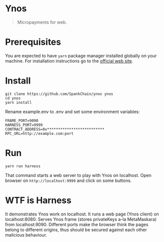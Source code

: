 # Ynos

> Micropayments for web.

# Prerequisites

You are expected to have `yarn` package manager installed globally on your machine.
For installation instructions go to the [official web site](https://yarnpkg.com/en/docs/install).

# Install

```
git clone https://github.com/SpankChain/ynos ynos
cd ynos
yarn install
```

Rename example.env to .env and set some environment variables:
```
FRAME_PORT=9090
HARNESS_PORT=9999
CONTRACT_ADDRESS=0x**************************
RPC_URL=http://example.com:port
```

# Run
```
yarn run harness
```
That command starts a web server to play with Ynos on localhost.
Open browser on `http://localhost:9999` and click on some buttons.

# WTF is Harness
It demonstrates Ynos work on localhost. It runs a web page (Ynos client) on localhost:8080.
Serves Ynos frame (stores privateKeys a-la MetaMaskara) from localhost:9090. Different ports
make the browser think the pages belong to different origins, thus should be secured
against each other malicious behaviour.